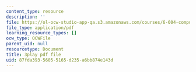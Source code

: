 ```yaml
---
content_type: resource
description: ''
file: https://ol-ocw-studio-app-qa.s3.amazonaws.com/courses/6-004-computation-structures-spring-2017/87fda39356055165d235a6bb874e143d_nlKV2hX1AZs.pdf
file_type: application/pdf
learning_resource_types: []
ocw_type: OCWFile
parent_uid: null
resourcetype: Document
title: 3play pdf file
uid: 87fda393-5605-5165-d235-a6bb874e143d
---
```

